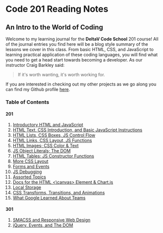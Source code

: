 # Code 201 Reading Notes

## An Intro to the World of Coding

Welcome to my learning journal for the **DeltaV Code School** 201 course!  All of the journal entries you find here will be a blog style summary of the lessons we cover in this class.  From basic HTML, CSS, and JavaScript to learning practical application of these coding languages, you will find what you need to get a head start towards becoming a developer.  As our instructor Craig Barkley said:

 > If it's worth wanting, it's worth working for.

If you are interested in checking out my other projects as we go along you can find my Github profile [here](https://github.com/cnickels21).

### Table of Contents

#### 201

1. [Introductory HTML and JavaScript](class-01.md)
2. [HTML Text, CSS Introduction, and Basic JavaScript Instructions](class-02.md)
3. [HTML Lists, CSS Boxes, JS Control Flow](class-03.md)
4. [HTML Links, CSS Layout, JS Functions](class-04.md)
5. [HTML Images; CSS Color & Text](class-05.md)
6. [JS Object Literals; The DOM](class-06.md)
7. [HTML Tables; JS Constructor Functions](class-07.md)
8. [More CSS Layout](class-08.md)
9. [Forms and Events](class-09.md)
10. [JS Debugging](class-10.md)
11. [Assorted Topics](class-11.md)
12. [Docs for the HTML <\canvas> Element & Chart.js](class-12.md)
13. [Local Storage](class-13.md)
14. [CSS Transforms, Transitions, and Animations](class-14.md)
15. [What Google Learned About Teams](class-15.md)

#### 301

1. [SMACSS and Responsive Web Design](class301-01.md)
2. [jQuery, Events, and The DOM](class301-02.md)
